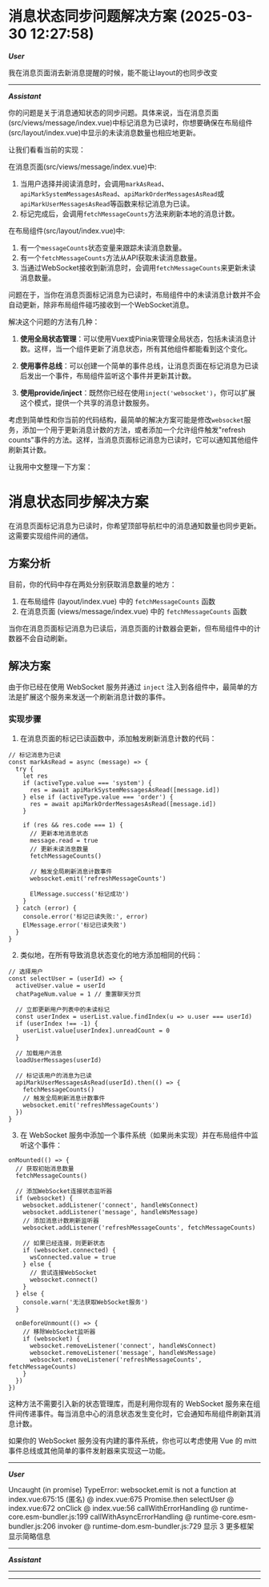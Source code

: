 <!-- Generated by SpecStory -->

# 消息状态同步问题解决方案 (2025-03-30 12:27:58)

_**User**_

我在消息页面消去新消息提醒的时候，能不能让layout的也同步改变

---

_**Assistant**_

<think>
你的问题是关于消息通知状态的同步问题。具体来说，当在消息页面(src/views/message/index.vue)中标记消息为已读时，你想要确保在布局组件(src/layout/index.vue)中显示的未读消息数量也相应地更新。

让我们看看当前的实现：

在消息页面(src/views/message/index.vue)中:
1. 当用户选择并阅读消息时，会调用`markAsRead`、`apiMarkSystemMessagesAsRead`、`apiMarkOrderMessagesAsRead`或`apiMarkUserMessagesAsRead`等函数来标记消息为已读。
2. 标记完成后，会调用`fetchMessageCounts`方法来刷新本地的消息计数。

在布局组件(src/layout/index.vue)中:
1. 有一个`messageCounts`状态变量来跟踪未读消息数量。
2. 有一个`fetchMessageCounts`方法从API获取未读消息数量。
3. 当通过WebSocket接收到新消息时，会调用`fetchMessageCounts`来更新未读消息数量。

问题在于，当你在消息页面标记消息为已读时，布局组件中的未读消息计数并不会自动更新，除非布局组件碰巧接收到一个WebSocket消息。

解决这个问题的方法有几种：

1. **使用全局状态管理**：可以使用Vuex或Pinia来管理全局状态，包括未读消息计数。这样，当一个组件更新了消息状态，所有其他组件都能看到这个变化。

2. **使用事件总线**：可以创建一个简单的事件总线，让消息页面在标记消息为已读后发出一个事件，布局组件监听这个事件并更新其计数。

3. **使用provide/inject**：既然你已经在使用`inject('websocket')`，你可以扩展这个模式，提供一个共享的消息计数服务。

考虑到简单性和你当前的代码结构，最简单的解决方案可能是修改`websocket`服务，添加一个用于更新消息计数的方法，或者添加一个允许组件触发"refresh counts"事件的方法。这样，当消息页面标记消息为已读时，它可以通知其他组件刷新其计数。

让我用中文整理一下方案：
</think>

# 消息状态同步解决方案

在消息页面标记消息为已读时，你希望顶部导航栏中的消息通知数量也同步更新。这需要实现组件间的通信。

## 方案分析

目前，你的代码中存在两处分别获取消息数量的地方：
1. 在布局组件 (layout/index.vue) 中的 `fetchMessageCounts` 函数
2. 在消息页面 (views/message/index.vue) 中的 `fetchMessageCounts` 函数

当你在消息页面标记消息为已读后，消息页面的计数器会更新，但布局组件中的计数器不会自动刷新。

## 解决方案

由于你已经在使用 WebSocket 服务并通过 `inject` 注入到各组件中，最简单的方法是扩展这个服务来发送一个刷新消息计数的事件。

### 实现步骤

1. 在消息页面的标记已读函数中，添加触发刷新消息计数的代码：

```vue:src/views/message/index.vue
// 标记消息为已读
const markAsRead = async (message) => {
  try {
    let res
    if (activeType.value === 'system') {
      res = await apiMarkSystemMessagesAsRead([message.id])
    } else if (activeType.value === 'order') {
      res = await apiMarkOrderMessagesAsRead([message.id])
    }
    
    if (res && res.code === 1) {
      // 更新本地消息状态
      message.read = true
      // 更新未读消息数量
      fetchMessageCounts()
      
      // 触发全局刷新消息计数事件
      websocket.emit('refreshMessageCounts')
      
      ElMessage.success('标记成功')
    }
  } catch (error) {
    console.error('标记已读失败:', error)
    ElMessage.error('标记已读失败')
  }
}
```

2. 类似地，在所有导致消息状态变化的地方添加相同的代码：

```vue:src/views/message/index.vue
// 选择用户
const selectUser = (userId) => {
  activeUser.value = userId
  chatPageNum.value = 1 // 重置聊天分页
  
  // 立即更新用户列表中的未读标记
  const userIndex = userList.value.findIndex(u => u.user === userId)
  if (userIndex !== -1) {
    userList.value[userIndex].unreadCount = 0
  }
  
  // 加载用户消息
  loadUserMessages(userId)
  
  // 标记该用户的消息为已读
  apiMarkUserMessagesAsRead(userId).then(() => {
    fetchMessageCounts()
    // 触发全局刷新消息计数事件
    websocket.emit('refreshMessageCounts')
  })
}
```

3. 在 WebSocket 服务中添加一个事件系统（如果尚未实现）并在布局组件中监听这个事件：

```vue:src/layout/index.vue
onMounted(() => {
  // 获取初始消息数量
  fetchMessageCounts()
  
  // 添加WebSocket连接状态监听器
  if (websocket) {
    websocket.addListener('connect', handleWsConnect)
    websocket.addListener('message', handleWsMessage)
    // 添加消息计数刷新监听器
    websocket.addListener('refreshMessageCounts', fetchMessageCounts)
    
    // 如果已经连接，则更新状态
    if (websocket.connected) {
      wsConnected.value = true
    } else {
      // 尝试连接WebSocket
      websocket.connect()
    }
  } else {
    console.warn('无法获取WebSocket服务')
  }
  
  onBeforeUnmount(() => {
    // 移除WebSocket监听器
    if (websocket) {
      websocket.removeListener('connect', handleWsConnect)
      websocket.removeListener('message', handleWsMessage)
      websocket.removeListener('refreshMessageCounts', fetchMessageCounts)
    }
  })
})
```

这种方法不需要引入新的状态管理库，而是利用你现有的 WebSocket 服务来在组件间传递事件。每当消息中心的消息状态发生变化时，它会通知布局组件刷新其消息计数。

如果你的 WebSocket 服务没有内建的事件系统，你也可以考虑使用 Vue 的 mitt 事件总线或其他简单的事件发射器来实现这一功能。

---

_**User**_

Uncaught (in promise) TypeError: websocket.emit is not a function
    at index.vue:675:15
(匿名) @ index.vue:675
Promise.then
selectUser @ index.vue:672
onClick @ index.vue:56
callWithErrorHandling @ runtime-core.esm-bundler.js:199
callWithAsyncErrorHandling @ runtime-core.esm-bundler.js:206
invoker @ runtime-dom.esm-bundler.js:729
显示 3 更多框架
显示简略信息

---

_**Assistant**_



---



---

